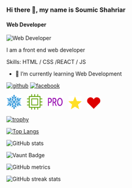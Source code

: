 ### Hi there 👋, my name is Soumic Shahriar
#### Web Developer
![Web Developer](https://scontent.fdac13-1.fna.fbcdn.net/v/t39.30808-6/421025543_3513201638993380_2312056633678639570_n.jpg?_nc_cat=103&ccb=1-7&_nc_sid=efb6e6&_nc_eui2=AeErU4rh53NhLy6FJrcctWu_R9UMx-VtzK5H1QzH5W3MrsVb8d33WkzqKT5ivUe8oHeJBwvjxZLckg35wYLjbTyt&_nc_ohc=CPeJyXXEAcUAX8Flv2_&_nc_ht=scontent.fdac13-1.fna&oh=00_AfBMPVuh17sG8ZIembi26r95Wqbq-oltsvCfFJBtUBKSLg&oe=65BE9E0E)

I am a front end web developer

Skills:  HTML / CSS /REACT / JS 

- 🌱 I’m currently learning Web Development 


[<img src='https://cdn.jsdelivr.net/npm/simple-icons@3.0.1/icons/github.svg' alt='github' height='40'>](https://github.com/soumicshahriar)  [<img src='https://cdn.jsdelivr.net/npm/simple-icons@3.0.1/icons/facebook.svg' alt='facebook' height='40'>](https://www.facebook.com/https://www.facebook.com/profile.php?id=100009107351401)  

<a href='https://archiveprogram.github.com/'><img src='https://raw.githubusercontent.com/acervenky/animated-github-badges/master/assets/acbadge.gif' width='40' height='40'></a> <a href='https://docs.github.com/en/developers'><img src='https://raw.githubusercontent.com/acervenky/animated-github-badges/master/assets/devbadge.gif' width='40' height='40'></a> <a href='https://github.com/pricing'><img src='https://raw.githubusercontent.com/acervenky/animated-github-badges/master/assets/pro.gif' width='40' height='40'></a> <a href='https://stars.github.com/'><img src='https://raw.githubusercontent.com/acervenky/animated-github-badges/master/assets/starbadge.gif' width='35' height='35'></a> <a href='https://docs.github.com/en/github/supporting-the-open-source-community-with-github-sponsors'><img src='https://raw.githubusercontent.com/acervenky/animated-github-badges/master/assets/sponsorbadge.gif' width='35' height='35'></a> 

[![trophy](https://github-profile-trophy.vercel.app/?username=soumicshahriar)](https://github.com/ryo-ma/github-profile-trophy)

[![Top Langs](https://github-readme-stats.vercel.app/api/top-langs/?username=soumicshahriar)](https://github.com/anuraghazra/github-readme-stats)

![GitHub stats](https://github-readme-stats.vercel.app/api?username=soumicshahriar&show_icons=true&count_private=true)  

![Vaunt Badge](https://api.vaunt.dev/v1/github/entities/soumicshahriar/contributions?format=svg&private=true)  

![GitHub metrics](https://metrics.lecoq.io/soumicshahriar)  

![GitHub streak stats](https://streak-stats.demolab.com/?user=soumicshahriar)  

